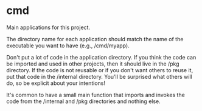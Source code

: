 #   cmd

Main applications for this project.

The directory name for each application should match the name of the executable you want to have (e.g., /cmd/myapp).

Don't put a lot of code in the application directory. If you think the code can be imported and used in other projects, then it should live in the /pkg directory. If the code is not reusable or if you don't want others to reuse it, put that code in the /internal directory. You'll be surprised what others will do, so be explicit about your intentions!

It's common to have a small main function that imports and invokes the code from the /internal and /pkg directories and nothing else.